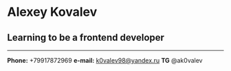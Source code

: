 # Alexey Kovalev
## Learning to be a frontend developer
***
**Phone:** +79917872969
**e-mail:** k0valev98@yandex.ru
**TG** @ak0valev